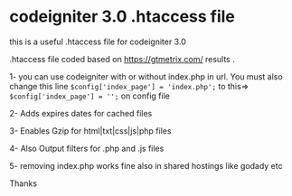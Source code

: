 # codeigniter 3.0 .htaccess file

this is a useful .htaccess file for codeigniter 3.0

.htaccess file coded based on https://gtmetrix.com/ results . 

1- you can use codeigniter with or without index.php in url. You must also change this line 
`$config['index_page'] = 'index.php';` to this=> `$config['index_page'] = '';`  on config file

2- Adds expires dates for cached files

3- Enables Gzip for html|txt|css|js|php files

4- Also Output filters for .php and .js files 

5- removing index.php works fine also in shared hostings like godady etc

Thanks 
